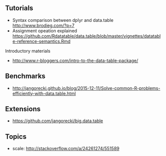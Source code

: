 ## Tutorials

* Syntax comparison between dplyr and data.table http://www.brodieg.com/?p=7
* Assignment opeation explained https://github.com/Rdatatable/data.table/blob/master/vignettes/datatable-reference-semantics.Rmd

Introductory materials

* http://www.r-bloggers.com/intro-to-the-data-table-package/

## Benchmarks

* http://jangorecki.github.io/blog/2015-12-11/Solve-common-R-problems-efficiently-with-data.table.html

## Extensions

* https://github.com/jangorecki/big.data.table

## Topics

* scale: http://stackoverflow.com/a/24261274/551589
